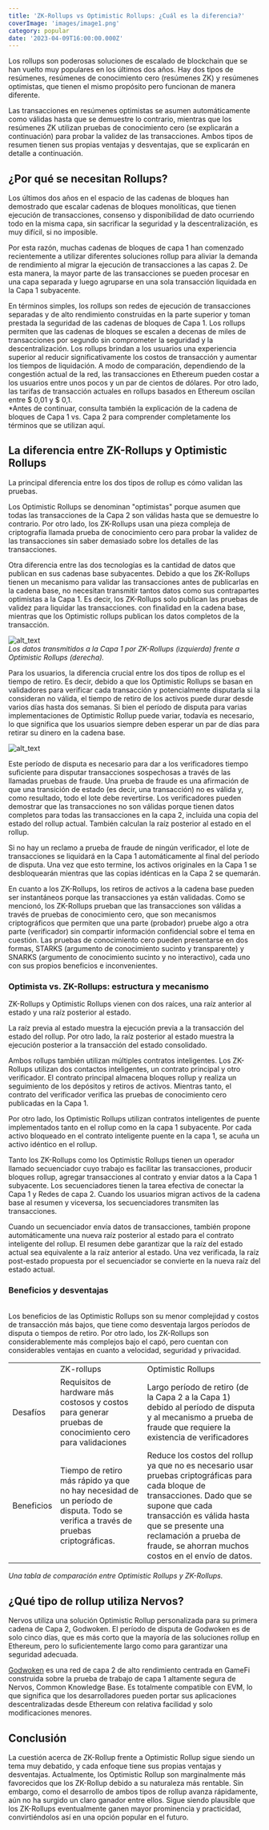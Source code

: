 ```yaml
---
title: 'ZK-Rollups vs Optimistic Rollups: ¿Cuál es la diferencia?'
coverImage: 'images/image1.png'
category: popular
date: '2023-04-09T16:00:00.000Z'
---
```


Los rollups son poderosas soluciones de escalado de blockchain que se han vuelto muy populares en los últimos dos años. Hay dos tipos de resúmenes, resúmenes de conocimiento cero (resúmenes ZK) y resúmenes optimistas, que tienen el mismo propósito pero funcionan de manera diferente.

Las transacciones en resúmenes optimistas se asumen automáticamente como válidas hasta que se demuestre lo contrario, mientras que los resúmenes ZK utilizan pruebas de conocimiento cero (se explicarán a continuación) para probar la validez de las transacciones. Ambos tipos de resumen tienen sus propias ventajas y desventajas, que se explicarán en detalle a continuación.

## ¿Por qué se necesitan Rollups?

Los últimos dos años en el espacio de las cadenas de bloques han demostrado que escalar cadenas de bloques monolíticas, que tienen ejecución de transacciones, consenso y disponibilidad de dato ocurriendo todo en la misma capa, sin sacrificar la seguridad y la descentralización, es muy difícil, si no imposible.

Por esta razón, muchas cadenas de bloques de capa 1 han comenzado recientemente a utilizar diferentes soluciones rollup para aliviar la demanda de rendimiento al migrar la ejecución de transacciones a las capas 2. De esta manera, la mayor parte de las transacciones se pueden procesar en una capa separada y luego agruparse en una sola transacción liquidada en la Capa 1 subyacente.

En términos simples, los rollups son redes de ejecución de transacciones separadas y de alto rendimiento construidas en la parte superior y toman prestada la seguridad de las cadenas de bloques de Capa 1. Los rollups permiten que las cadenas de bloques se escalen a decenas de miles de transacciones por segundo sin comprometer la seguridad y la descentralización. Los rollups brindan a los usuarios una experiencia superior al reducir significativamente los costos de transacción y aumentar los tiempos de liquidación. A modo de comparación, dependiendo de la congestión actual de la red, las transacciones en Ethereum pueden costar a los usuarios entre unos pocos y un par de cientos de dólares. Por otro lado, las tarifas de transacción actuales en rollups basados en Ethereum oscilan entre $ 0,01 y $ 0,1.
 \
\*Antes de continuar, consulta también la explicación de la cadena de bloques de Capa 1 vs. Capa 2 para comprender completamente los términos que se utilizan aquí.

## La diferencia entre ZK-Rollups y Optimistic Rollups

La principal diferencia entre los dos tipos de rollup es cómo validan las pruebas.

Los Optimistic Rollups se denominan "optimistas" porque asumen que todas las transacciones de la Capa 2 son válidas hasta que se demuestre lo contrario. Por otro lado, los ZK-Rollups usan una pieza compleja de criptografía llamada prueba de conocimiento cero para probar la validez de las transacciones sin saber demasiado sobre los detalles de las transacciones.

Otra diferencia entre las dos tecnologías es la cantidad de datos que publican en sus cadenas base subyacentes. Debido a que los ZK-Rollups tienen un mecanismo para validar las transacciones antes de publicarlas en la cadena base, no necesitan transmitir tantos datos como sus contrapartes optimistas a la Capa 1. Es decir, los ZK-Rollups solo publican las pruebas de validez para liquidar las transacciones. con finalidad en la cadena base, mientras que los Optimistic rollups publican los datos completos de la transacción.

![alt_text](images/image2.png 'image_tooltip')
\
_Los datos transmitidos a la Capa 1 por ZK-Rollups (izquierda) frente a Optimistic Rollups (derecha)._

Para los usuarios, la diferencia crucial entre los dos tipos de rollup es el tiempo de retiro. Es decir, debido a que los Optimistic Rollups se basan en validadores para verificar cada transacción y potencialmente disputarla si la consideran no válida, el tiempo de retiro de los activos puede durar desde varios días hasta dos semanas. Si bien el período de disputa para varias implementaciones de Optimistic Rollup puede variar, todavía es necesario, lo que significa que los usuarios siempre deben esperar un par de días para retirar su dinero en la cadena base.

![alt_text](images/image3.png 'image_tooltip')

Este período de disputa es necesario para dar a los verificadores tiempo suficiente para disputar transacciones sospechosas a través de las llamadas pruebas de fraude. Una prueba de fraude es una afirmación de que una transición de estado (es decir, una transacción) no es válida y, como resultado, todo el lote debe revertirse. Los verificadores pueden demostrar que las transacciones no son válidas porque tienen datos completos para todas las transacciones en la capa 2, incluida una copia del estado del rollup actual. También calculan la raíz posterior al estado en el rollup.

Si no hay un reclamo a prueba de fraude de ningún verificador, el lote de transacciones se liquidará en la Capa 1 automáticamente al final del período de disputa. Una vez que esto termine, los activos originales en la Capa 1 se desbloquearán mientras que las copias idénticas en la Capa 2 se quemarán.

En cuanto a los ZK-Rollups, los retiros de activos a la cadena base pueden ser instantáneos porque las transacciones ya están validadas. Como se mencionó, los ZK-Rollups prueban que las transacciones son válidas a través de pruebas de conocimiento cero, que son mecanismos criptográficos que permiten que una parte (probador) pruebe algo a otra parte (verificador) sin compartir información confidencial sobre el tema en cuestión. Las pruebas de conocimiento cero pueden presentarse en dos formas, STARKS (argumento de conocimiento sucinto y transparente) y SNARKS (argumento de conocimiento sucinto y no interactivo), cada uno con sus propios beneficios e inconvenientes.

### Optimista vs. ZK-Rollups: estructura y mecanismo

ZK-Rollups y Optimistic Rollups vienen con dos raíces, una raíz anterior al estado y una raíz posterior al estado.

La raíz previa al estado muestra la ejecución previa a la transacción del estado del rollup. Por otro lado, la raíz posterior al estado muestra la ejecución posterior a la transacción del estado consolidado.

Ambos rollups también utilizan múltiples contratos inteligentes. Los ZK-Rollups utilizan dos contactos inteligentes, un contrato principal y otro verificador. El contrato principal almacena bloques rollup y realiza un seguimiento de los depósitos y retiros de activos. Mientras tanto, el contrato del verificador verifica las pruebas de conocimiento cero publicadas en la Capa 1.

Por otro lado, los Optimistic Rollups utilizan contratos inteligentes de puente implementados tanto en el rollup como en la capa 1 subyacente. Por cada activo bloqueado en el contrato inteligente puente en la capa 1, se acuña un activo idéntico en el rollup.

Tanto los ZK-Rollups como los Optimistic Rollups tienen un operador llamado secuenciador cuyo trabajo es facilitar las transacciones, producir bloques rollup, agregar transacciones al contrato y enviar datos a la Capa 1 subyacente. Los secuenciadores tienen la tarea efectiva de conectar la Capa 1 y Redes de capa 2. Cuando los usuarios migran activos de la cadena base al resumen y viceversa, los secuenciadores transmiten las transacciones.

Cuando un secuenciador envía datos de transacciones, también propone automáticamente una nueva raíz posterior al estado para el contrato inteligente del rollup. El resumen debe garantizar que la raíz del estado actual sea equivalente a la raíz anterior al estado. Una vez verificada, la raíz post-estado propuesta por el secuenciador se convierte en la nueva raíz del estado actual.

### Beneficios y desventajas

\
Los beneficios de las Optimistic Rollups son su menor complejidad y costos de transacción más bajos, que tiene como desventaja largos períodos de disputa o tiempos de retiro. Por otro lado, los ZK-Rollups son considerablemente más complejos bajo el capó, pero cuentan con considerables ventajas en cuanto a velocidad, seguridad y privacidad.

<table>
  <tr>
   <td>
   </td>
   <td>ZK-rollups
   </td>
   <td>Optimistic Rollups
   </td>
  </tr>
  <tr>
   <td>Desafíos
   </td>
   <td>Requisitos de hardware más costosos y costos para generar pruebas de conocimiento cero para validaciones
   </td>
   <td>Largo período de retiro (de la Capa 2 a la Capa 1) debido al período de disputa y al mecanismo a prueba de fraude que requiere la existencia de verificadores
   </td>
  </tr>
  <tr>
   <td>Beneficios
   </td>
   <td>Tiempo de retiro más rápido ya que no hay necesidad de un período de disputa. Todo se verifica a través de pruebas criptográficas.
   </td>
   <td>Reduce los costos del rollup ya que no es necesario usar pruebas criptográficas para cada bloque de transacciones. Dado que se supone que cada transacción es válida hasta que se presente una reclamación a prueba de fraude, se ahorran muchos costos en el envío de datos.
   </td>
  </tr>
</table>

_Una tabla de comparación entre Optimistic Rollups y ZK-Rollups._

## ¿Qué tipo de rollup utiliza Nervos?

Nervos utiliza una solución Optimistic Rollup personalizada para su primera cadena de Capa 2, Godwoken. El período de disputa de Godwoken es de solo cinco días, que es más corto que la mayoría de las soluciones rollup en Ethereum, pero lo suficientemente largo como para garantizar una seguridad adecuada.

[Godwoken](https://www.nervos.org/godwoken) es una red de capa 2 de alto rendimiento centrada en GameFi construida sobre la prueba de trabajo de capa 1 altamente segura de Nervos, Common Knowledge Base. Es totalmente compatible con EVM, lo que significa que los desarrolladores pueden portar sus aplicaciones descentralizadas desde Ethereum con relativa facilidad y solo modificaciones menores.

## Conclusión

La cuestión acerca de ZK-Rollup frente a Optimistic Rollup sigue siendo un tema muy debatido, y cada enfoque tiene sus propias ventajas y desventajas. Actualmente, los Optimistic Rollup son marginalmente más favorecidos que los ZK-Rollup debido a su naturaleza más rentable. Sin embargo, como el desarrollo de ambos tipos de rollup avanza rápidamente, aún no ha surgido un claro ganador entre ellos. Sigue siendo plausible que los ZK-Rollups eventualmente ganen mayor prominencia y practicidad, convirtiéndolos así en una opción popular en el futuro.
